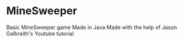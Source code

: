 # MineSweeper
Basic MineSweeper game Made in Java
Made with the help of Jason Galbraith's Youtube tutorial
